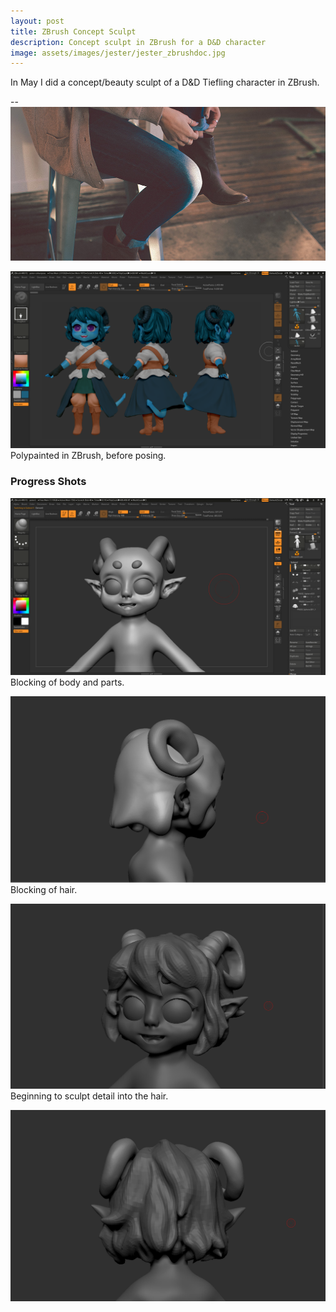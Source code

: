 ```yaml
---
layout: post
title: ZBrush Concept Sculpt
description: Concept sculpt in ZBrush for a D&D character
image: assets/images/jester/jester_zbrushdoc.jpg
---
```


In May I did a concept/beauty sculpt of a D&D Tiefling character in ZBrush.

--
<span class="image fit"><img src="assets/images/pic01.jpg" alt="" /></span>

<span class="image fit"><img src="assets/images/jester/polypaint.png" alt="" /></span>
Polypainted in ZBrush, before posing.

<h3>Progress Shots</h3>
<span class="image fit"><img src="assets/images/jester/wip1.png" alt="" /></span>
Blocking of body and parts.

<span class="image fit"><img src="assets/images/jester/wip2.png" alt="" /></span>
Blocking of hair.

<span class="image fit"><img src="assets/images/jester/wip3.png" alt="" /></span>
Beginning to sculpt detail into the hair.

<span class="image fit"><img src="assets/images/jester/wip4.png" alt="" /></span>
